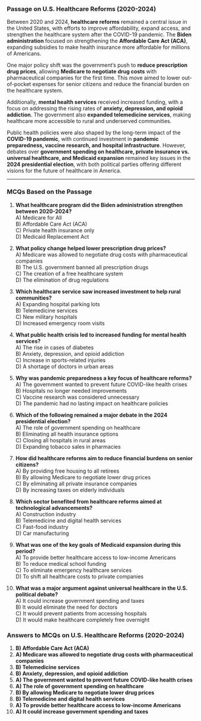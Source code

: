 ### **Passage on U.S. Healthcare Reforms (2020-2024)**  

Between 2020 and 2024, **healthcare reforms** remained a central issue in the United States, with efforts to improve affordability, expand  access, and strengthen the healthcare system after the COVID-19 pandemic. The **Biden administration** focused on  strengthening the **Affordable Care Act (ACA)**, expanding subsidies to make health insurance more affordable for millions of Americans.  

One major policy shift was the government’s push to **reduce prescription drug prices**, allowing **Medicare to negotiate drug costs** with pharmaceutical companies for the first time. This move aimed to lower out-of-pocket expenses for senior citizens and reduce the financial burden on the healthcare system.  

Additionally, **mental health services** received increased funding,  with a focus on addressing the rising rates of **anxiety, depression, and opioid addiction**. The government also **expanded telemedicine services**, making healthcare  more accessible to rural and underserved communities.  

Public health policies were also shaped by the long-term impact of the **COVID-19 pandemic**, with continued investment in **pandemic preparedness, vaccine research, and hospital infrastructure**. However, debates over **government spending on healthcare, private insurance vs. universal healthcare, and Medicaid expansion** remained key issues in the **2024 presidential election**, with both political parties offering different visions for the future of healthcare in America.  

---  

### **MCQs Based on the Passage**  

1. **What healthcare program did the Biden administration strengthen between 2020-2024?**  
   A) Medicare for All  
   B) Affordable Care Act (ACA)  
   C) Private health insurance only  
   D) Medicaid Replacement Act  

2. **What policy change helped lower prescription drug prices?**  
   A) Medicare was allowed to negotiate drug costs with pharmaceutical companies  
   B) The U.S. government banned all prescription drugs  
   C) The creation of a free healthcare system  
   D) The elimination of drug regulations  

3. **Which healthcare service saw increased investment to help rural communities?**  
   A) Expanding hospital parking lots  
   B) Telemedicine services  
   C) New military hospitals  
   D) Increased emergency room visits  

4. **What public health crisis led to increased funding for mental health services?**  
   A) The rise in cases of diabetes  
   B) Anxiety, depression, and opioid addiction  
   C) Increase in sports-related injuries  
   D) A shortage of doctors in urban areas  

5. **Why was pandemic preparedness a key focus of healthcare reforms?**  
   A) The government wanted to prevent future COVID-like health crises  
   B) Hospitals no longer needed improvements  
   C) Vaccine research was considered unnecessary  
   D) The pandemic had no lasting impact on healthcare policies  

6. **Which of the following remained a major debate in the 2024 presidential election?**  
   A) The role of government spending on healthcare  
   B) Eliminating all health insurance options  
   C) Closing all hospitals in rural areas  
   D) Expanding tobacco sales in pharmacies  

7. **How did healthcare reforms aim to reduce financial burdens on senior citizens?**  
   A) By providing free housing to all retirees  
   B) By allowing Medicare to negotiate lower drug prices  
   C) By eliminating all private insurance companies  
   D) By increasing taxes on elderly individuals  

8. **Which sector benefited from healthcare reforms aimed at technological advancements?**  
   A) Construction industry  
   B) Telemedicine and digital health services  
   C) Fast-food industry  
   D) Car manufacturing  

9. **What was one of the key goals of Medicaid expansion during this period?**  
   A) To provide better healthcare access to low-income Americans  
   B) To reduce medical school funding  
   C) To eliminate emergency healthcare services  
   D) To shift all healthcare costs to private companies  

10. **What was a major argument against universal healthcare in the U.S. political debate?**  
   A) It could increase government spending and taxes  
   B) It would eliminate the need for doctors  
   C) It would prevent patients from accessing hospitals  
   D) It would make healthcare completely free overnight  

### **Answers to MCQs on U.S. Healthcare Reforms (2020-2024)**  

1. **B) Affordable Care Act (ACA)**  
2. **A) Medicare was allowed to negotiate drug costs with pharmaceutical companies**  
3. **B) Telemedicine services**  
4. **B) Anxiety, depression, and opioid addiction**  
5. **A) The government wanted to prevent future COVID-like health crises**  
6. **A) The role of government spending on healthcare**  
7. **B) By allowing Medicare to negotiate lower drug prices**  
8. **B) Telemedicine and digital health services**  
9. **A) To provide better healthcare access to low-income Americans**  
10. **A) It could increase government spending and taxes**  
